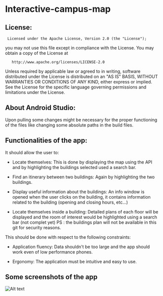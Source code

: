 # Interactive-campus-map

 ## License:
     Licensed under the Apache License, Version 2.0 (the "License");
   you may not use this file except in compliance with the License.
   You may obtain a copy of the License at

       http://www.apache.org/licenses/LICENSE-2.0

   Unless required by applicable law or agreed to in writing, software
   distributed under the License is distributed on an "AS IS" BASIS,
   WITHOUT WARRANTIES OR CONDITIONS OF ANY KIND, either express or implied.
   See the License for the specific language governing permissions and
   limitations under the License.
   
## About Android Studio:

 Upon pulling some changes might be necessary for the proper functioning of the files like changing some absolute paths in the build      files.

## Functionalities of the app:

 It should allow the user to:

 - Locate themselves:
  This is done by displaying the map using the API and by highlighting the buildings selected used a search bar.

 - Find an itinerary between two buildings:
 Again by highlighting the two buildings.

 - Display useful information about the buildings:
 An info window is opened when the user clicks on the building, it contains information related to the building (opening and closing    hours, etc...)

 - Locate themselves inside a building:
 Detailed plans of each floor will be displayed and the room of interest would be highlighted using a search bar (not complet yet)
 PS : the buildings plan will not be available in this git for security reasons.

 This should be done with respect to the following constraints:

 - Application fluency:
 Data shouldn't be too large and the app should work even of low performance phones.

 - Ergonomy:
 The application must be intuitive and easy to use.

 ## Some screenshots of the app

![Alt text](screens1.jpg?raw=true "Loading screen on the left, daylight theme main screen on the right")

